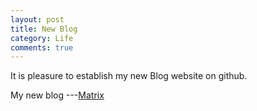 ```yaml
---
layout: post
title: New Blog
category: Life
comments: true
---
```


It is pleasure to establish my new Blog website on github.

My new blog ---<a href="singlerush.github.io/blog">Matrix</a>
